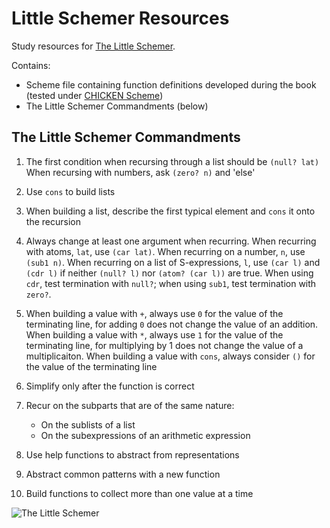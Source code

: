 # Little Schemer Resources

Study resources for [The Little Schemer](http://mitpress.mit.edu/books/little-schemer).

Contains:
* Scheme file containing function definitions developed during the book (tested under [CHICKEN Scheme](http://www.call-cc.org/))
* The Little Schemer Commandments (below)

## The Little Schemer Commandments

1. The first condition when recursing through a list should be `(null? lat)`
   When recursing with numbers, ask `(zero? n)` and 'else'

2. Use `cons` to build lists

3. When building a list, describe the first typical element and `cons` it onto the recursion

4. Always change at least one argument when recurring.
   When recurring with atoms, `lat`, use `(car lat)`.  When recurring on a
number, `n`, use `(sub1 n)`.  When recurring on a list of S-expressions, `l`,
use `(car l)` and `(cdr l)` if neither `(null? l)` nor `(atom? (car l))`
are true.  When using `cdr`, test termination with `null?`; when using `sub1`, test
termination with `zero?`.
	
5. When building a value with `+`, always use `0` for the value of the terminating
   line, for adding `0` does not change the value of an addition.
   When building a value with `*`, always use `1` for the value of the terminating
   line, for multiplying by 1 does not change the value of a multiplicaiton.
   When building a value with `cons`, always consider `()` for the value of the
   terminating line

6. Simplify only after the function is correct

7. Recur on the subparts that are of the same nature:
   * On the sublists of a list
   * On the subexpressions of an arithmetic expression

8. Use help functions to abstract from representations

9. Abstract common patterns with a new function

10. Build functions to collect more than one value at a time

![The Little Schemer](http://lambda.jstolarek.com/wp-content/uploads/2013/01/The_Little_Schemer.jpg)

